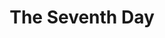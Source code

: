 ---
title:          The Seventh Day

names:
  chinese:      最美麗的第七天
  previous:     The Most Beautiful Seventh Day
genre:          modern
episodes:       20
broadcast:
  start:        2008-02-17
  end:          2012-03-14
producer:       Amy Wong
starring:       Kevin Cheng, Niki Chow, Bosco Wong, Natalie Tong
synopsis:       YAU CHI-WING (Kevin Cheng) and HUI WAI-YAN (Bosco Wong) were both born on the seventh day of August, but one takes relationships seriously while the other is so money-minded and sees love as a tool to get higher up the social ladder. The tale begins on the seventh of August, when Wing and Yan first encounter their own dream girl on the same island. Wing works as a lifeguard on the outlying island. He gets to know pet shop assistant LING KA-YAN (Niki Chow) by chance and is soon mesmerized by her endearing personality. Yan who works at a coffee shop meets a romance comic artist called WONG CHI-KWAN (Natalie Tong). Being misled into believing that the girl is from a rich family, Yan decides to chase her. He would never have thought that someone as calculating as himself would end up falling into a love trap…
role:           guest

characters:
  -
    fullname:       Yuen Jing (Miko)
    appearance:     11-15
---